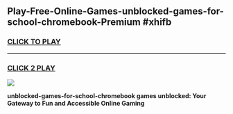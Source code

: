 
## Play-Free-Online-Games-unblocked-games-for-school-chromebook-Premium #xhifb
<h3>
<a href="https://premium.freeplayer.one?title=unblocked-games-for-school-chromebook&ref=8M">CLICK TO PLAY</a></h3>
<hr>

<h3>
<a href="https://premium.freeplayer.one?title=unblocked-games-for-school-chromebook&ref=8M">CLICK 2 PLAY</a>
  
</h3>

<a href="https://premium.freeplayer.one?title=unblocked-games-for-school-chromebook&ref=8M"><img src="https://clearcache.store/games.png"></a>


**unblocked-games-for-school-chromebook games unblocked: Your Gateway to Fun and Accessible Online Gaming**
